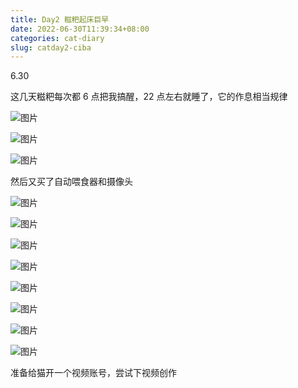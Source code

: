 ```yaml
---
title: Day2 糍粑起床巨早
date: 2022-06-30T11:39:34+08:00
categories: cat-diary
slug: catday2-ciba
---
```


6.30

这几天糍粑每次都 6 点把我搞醒，22 点左右就睡了，它的作息相当规律

![图片](assets/IMG_1.jpg)

![图片](assets/IMG_2.jpg)

![图片](assets/IMG_3.jpg)

然后又买了自动喂食器和摄像头

![图片](assets/IMG_4.jpg)

![图片](assets/IMG_5.jpg)

![图片](assets/IMG_6.png)

![图片](assets/IMG_7.png)

![图片](assets/IMG_8.png)

![图片](assets/IMG_9.png)

![图片](assets/IMG_10.jpg)

![图片](assets/IMG_11.jpg)

准备给猫开一个视频账号，尝试下视频创作
